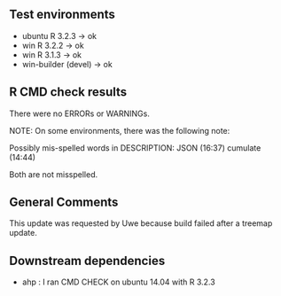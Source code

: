 ## Test environments
* ubuntu R 3.2.3 -> ok
* win R 3.2.2 -> ok
* win R 3.1.3 -> ok
* win-builder (devel) -> ok

## R CMD check results
There were no ERRORs or WARNINGs. 

NOTE: On some environments, there was 
the following note: 

Possibly mis-spelled words in DESCRIPTION:
  JSON (16:37)
  cumulate (14:44)
  
Both are not misspelled.

## General Comments

This update was requested by Uwe because build failed after a treemap update.

## Downstream dependencies

* ahp : I ran CMD CHECK on ubuntu 14.04 with R 3.2.3